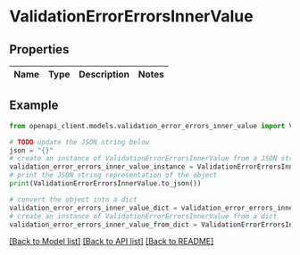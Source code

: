 # ValidationErrorErrorsInnerValue


## Properties

Name | Type | Description | Notes
------------ | ------------- | ------------- | -------------

## Example

```python
from openapi_client.models.validation_error_errors_inner_value import ValidationErrorErrorsInnerValue

# TODO update the JSON string below
json = "{}"
# create an instance of ValidationErrorErrorsInnerValue from a JSON string
validation_error_errors_inner_value_instance = ValidationErrorErrorsInnerValue.from_json(json)
# print the JSON string representation of the object
print(ValidationErrorErrorsInnerValue.to_json())

# convert the object into a dict
validation_error_errors_inner_value_dict = validation_error_errors_inner_value_instance.to_dict()
# create an instance of ValidationErrorErrorsInnerValue from a dict
validation_error_errors_inner_value_from_dict = ValidationErrorErrorsInnerValue.from_dict(validation_error_errors_inner_value_dict)
```
[[Back to Model list]](../README.md#documentation-for-models) [[Back to API list]](../README.md#documentation-for-api-endpoints) [[Back to README]](../README.md)



